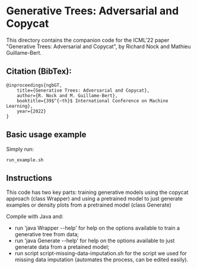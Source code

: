 # Generative Trees: Adversarial and Copycat

This directory contains the companion code for the ICML'22 paper "Generative
Trees: Adversarial and Copycat", by Richard Nock and Mathieu Guillame-Bert.

## Citation (BibTex):

```
@inproceedings{ngbGT,
    title={Generative Trees: Adversarial and Copycat},
    author={R. Nock and M. Guillame-Bert},
    booktitle={39$^{~th}$ International Conference on Machine Learning},
    year={2022}
}
```

## Basic usage example

Simply run:

```shell
run_example.sh
```

## Instructions

This code has two key parts: training generative models using the copycat
approach (class Wrapper) and using a pretrained model to just generate examples
or density plots from a pretrained model (class Generate)

Compile with Java and:

*   run 'java Wrapper --help' for help on the options available to train a
    generative tree from data;
*   run 'java Generate --help' for help on the options available to just
    generate data from a pretained model;
*   run script script-missing-data-imputation.sh for the script we used for
    missing data imputation (automates the process, can be edited easily).
